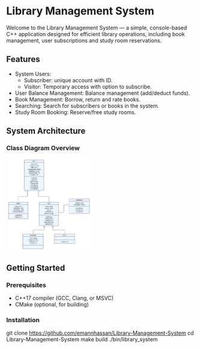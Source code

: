 # Library Management System

Welcome to the Library Management System — a simple, console-based C++ application designed for efficient library operations, including book management, user subscriptions and study room reservations.

## Features

- System Users:
  - Subscriber: unique account with ID.
  - Visitor: Temporary access with option to subscribe.
- User Balance Management: Balance management (add/deduct funds).
- Book Management: Borrow, return and rate books.
- Searching: Search for subscribers or books in the system.
- Study Room Booking: Reserve/free study rooms.

## System Architecture

### **Class Diagram Overview**


<img src="image-1.png" alt="UML Diagram" style="width:45%; max-width:800px;"/>

##  Getting Started

### Prerequisites
- C++17 compiler (GCC, Clang, or MSVC)
- CMake (optional, for building)

### Installation
git clone <https://github.com/emannhassan/Library-Management-System>
cd Library-Management-System
make build
./bin/library_system